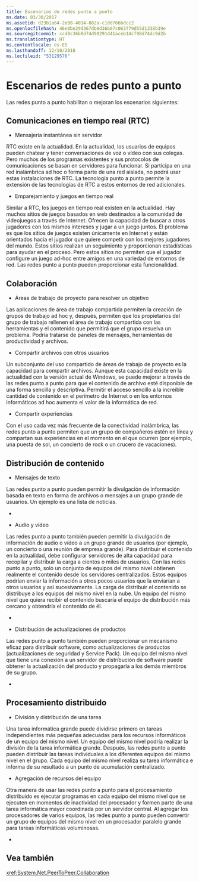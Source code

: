 ```yaml
---
title: Escenarios de redes punto a punto
ms.date: 03/30/2017
ms.assetid: d23b1a64-2e08-4014-882a-c1dd766bdcc2
ms.openlocfilehash: 46e0be29d367db0d36b87c063779d55d1338b39e
ms.sourcegitcommit: ccd8c36b0d74d99291d41aceb14cf98d74dc9d2b
ms.translationtype: HT
ms.contentlocale: es-ES
ms.lasthandoff: 12/10/2018
ms.locfileid: "53129576"
---
```

# <a name="peer-to-peer-networking-scenarios"></a>Escenarios de redes punto a punto
Las redes punto a punto habilitan o mejoran los escenarios siguientes:  
  
## <a name="real-time-communications-rtc"></a>Comunicaciones en tiempo real (RTC)  
  
-   Mensajería instantánea sin servidor  
  
 RTC existe en la actualidad. En la actualidad, los usuarios de equipos pueden chatear y tener conversaciones de voz o vídeo con sus colegas. Pero muchos de los programas existentes y sus protocolos de comunicaciones se basan en servidores para funcionar. Si participa en una red inalámbrica ad hoc o forma parte de una red aislada, no podrá usar estas instalaciones de RTC. La tecnología punto a punto permite la extensión de las tecnologías de RTC a estos entornos de red adicionales.  
  
-   Emparejamiento y juegos en tiempo real  
  
 Similar a RTC, los juegos en tiempo real existen en la actualidad. Hay muchos sitios de juegos basados en web destinados a la comunidad de videojuegos a través de Internet. Ofrecen la capacidad de buscar a otros jugadores con los mismos intereses y jugar a un juego juntos. El problema es que los sitios de juegos existen únicamente en Internet y están orientados hacia el jugador que quiere competir con los mejores jugadores del mundo. Estos sitios realizan un seguimiento y proporcionan estadísticas para ayudar en el proceso. Pero estos sitios no permiten que el jugador configure un juego ad-hoc entre amigos en una variedad de entornos de red. Las redes punto a punto pueden proporcionar esta funcionalidad.  
  
## <a name="collaboration"></a>Colaboración  
  
-   Áreas de trabajo de proyecto para resolver un objetivo  
  
 Las aplicaciones de área de trabajo compartida permiten la creación de grupos de trabajo ad hoc y, después, permiten que los propietarios del grupo de trabajo rellenen el área de trabajo compartida con las herramientas y el contenido que permitirá que el grupo resuelva un problema. Podría tratarse de paneles de mensajes, herramientas de productividad y archivos.  
  
-   Compartir archivos con otros usuarios  
  
 Un subconjunto del uso compartido de áreas de trabajo de proyecto es la capacidad para compartir archivos. Aunque esta capacidad existe en la actualidad con la versión actual de Windows, se puede mejorar a través de las redes punto a punto para que el contenido de archivo esté disponible de una forma sencilla y descriptiva. Permitir el acceso sencillo a la increíble cantidad de contenido en el perímetro de Internet o en los entornos informáticos ad hoc aumenta el valor de la informática de red.  
  
-   Compartir experiencias  
  
 Con el uso cada vez más frecuente de la conectividad inalámbrica, las redes punto a punto permiten que un grupo de compañeros estén en línea y compartan sus experiencias en el momento en el que ocurren (por ejemplo, una puesta de sol, un concierto de rock o un crucero de vacaciones).  
  
## <a name="content-distribution"></a>Distribución de contenido  
  
-   Mensajes de texto  
  
 Las redes punto a punto pueden permitir la divulgación de información basada en texto en forma de archivos o mensajes a un grupo grande de usuarios. Un ejemplo es una lista de noticias.  
  
-  
  
-   Audio y vídeo  
  
 Las redes punto a punto también pueden permitir la divulgación de información de audio o vídeo a un grupo grande de usuarios (por ejemplo, un concierto o una reunión de empresa grande). Para distribuir el contenido en la actualidad, debe configurar servidores de alta capacidad para recopilar y distribuir la carga a cientos o miles de usuarios. Con las redes punto a punto, solo un conjunto de equipos del mismo nivel obtienen realmente el contenido desde los servidores centralizados. Estos equipos podrían enviar la información a otros pocos usuarios que la enviarían a otros usuarios y así sucesivamente. La carga de distribuir el contenido se distribuye a los equipos del mismo nivel en la nube. Un equipo del mismo nivel que quiera recibir el contenido buscaría el equipo de distribución más cercano y obtendría el contenido de él.  
  
-  
  
-   Distribución de actualizaciones de productos  
  
 Las redes punto a punto también pueden proporcionar un mecanismo eficaz para distribuir software, como actualizaciones de productos (actualizaciones de seguridad y Service Pack). Un equipo del mismo nivel que tiene una conexión a un servidor de distribución de software puede obtener la actualización del producto y propagarla a los demás miembros de su grupo.  
  
-  
  
## <a name="distributed-processing"></a>Procesamiento distribuido  
  
-   División y distribución de una tarea  
  
 Una tarea informática grande puede dividirse primero en tareas independientes más pequeñas adecuadas para los recursos informáticos de un equipo del mismo nivel. Un equipo del mismo nivel podría realizar la división de la tarea informática grande. Después, las redes punto a punto pueden distribuir las tareas individuales a los diferentes equipos del mismo nivel en el grupo. Cada equipo del mismo nivel realiza su tarea informática e informa de su resultado a un punto de acumulación centralizado.  
  
-   Agregación de recursos del equipo  
  
 Otra manera de usar las redes punto a punto para el procesamiento distribuido es ejecutar programas en cada equipo del mismo nivel que se ejecuten en momentos de inactividad del procesador y formen parte de una tarea informática mayor coordinada por un servidor central. Al agregar los procesadores de varios equipos, las redes punto a punto pueden convertir un grupo de equipos del mismo nivel en un procesador paralelo grande para tareas informáticas voluminosas.  
  
-  
  
## <a name="see-also"></a>Vea también  
 <xref:System.Net.PeerToPeer.Collaboration>

